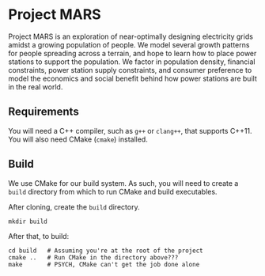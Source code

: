 # Project MARS

Project MARS is an exploration of near-optimally designing electricity grids amidst a growing population of people. We model several growth patterns for people spreading across a terrain, and hope to learn how to place power stations to support the population. We factor in population density, financial constraints, power station supply constraints, and consumer preference to model the economics and social benefit behind how power stations are built in the real world.

## Requirements

You will need a C++ compiler, such as `g++` or `clang++`, that supports C++11. You will also need CMake (`cmake`) installed.

## Build

We use CMake for our build system. As such, you will need to create a `build` directory from which to run CMake and build executables.

After cloning, create the `build` directory.
```
mkdir build
```

After that, to build:
```
cd build   # Assuming you're at the root of the project
cmake ..   # Run CMake in the directory above???
make       # PSYCH, CMake can't get the job done alone
```